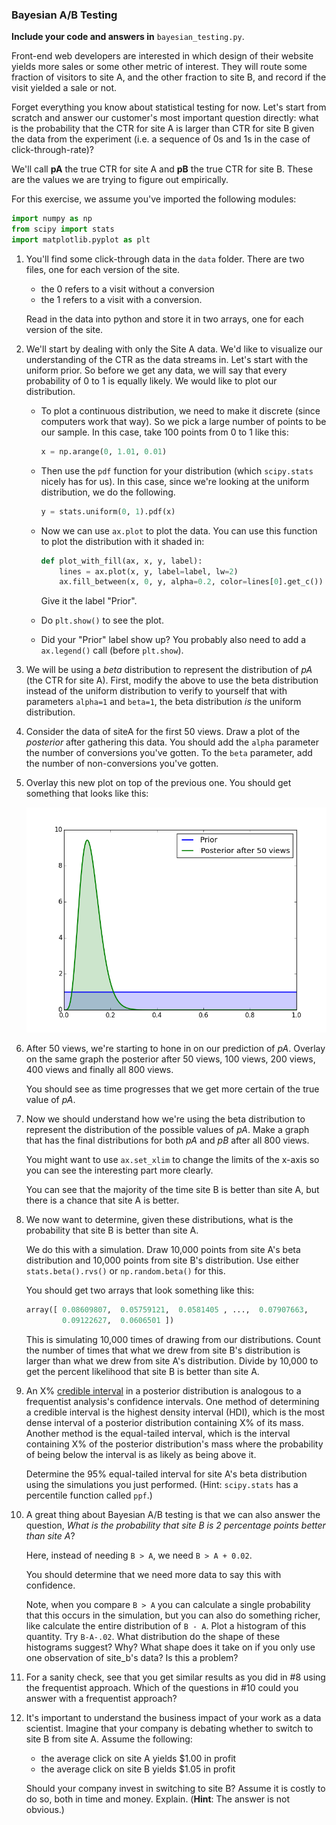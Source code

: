 ### Bayesian A/B Testing

**Include your code and answers in** `bayesian_testing.py`.

Front-end web developers are interested in which design of their website yields more sales or some other metric of interest. They will route some fraction of visitors to site A, and the other fraction to site B, and record if the visit yielded a sale or not.

Forget everything you know about statistical testing for now. Let's start from scratch and answer our customer's most important question directly: what is the probability that the CTR for site A is larger than CTR for site B given the data from the experiment (i.e. a sequence of 0s and 1s in the case of click-through-rate)?

We'll call **pA** the true CTR for site A and **pB** the true CTR for site B. These are the values we are trying to figure out empirically.

For this exercise, we assume you've imported the following modules:

```python
import numpy as np
from scipy import stats
import matplotlib.pyplot as plt
```

1. You'll find some click-through data in the `data` folder. There are two files, one for each version of the site.
    * the 0 refers to a visit without a conversion
    * the 1 refers to a visit with a conversion.

    Read in the data into python and store it in two arrays, one for each version of the site.

2. We'll start by dealing with only the Site A data. We'd like to visualize our understanding of the CTR as the data streams in. Let's start with the uniform prior. So before we get any data, we will say that every probability of 0 to 1 is equally likely. We would like to plot our distribution.

    * To plot a continuous distribution, we need to make it discrete (since computers work that way). So we pick a large number of points to be our sample. In this case, take 100 points from 0 to 1 like this:

        ```python
        x = np.arange(0, 1.01, 0.01)
        ```

    * Then use the `pdf` function for your distribution (which `scipy.stats` nicely has for us). In this case, since we're looking at the uniform distribution, we do the following.

        ```python
        y = stats.uniform(0, 1).pdf(x)
        ```

    * Now we can use `ax.plot` to plot the data. You can use this function to plot the distribution with it shaded in:

        ```python
        def plot_with_fill(ax, x, y, label):
            lines = ax.plot(x, y, label=label, lw=2)
            ax.fill_between(x, 0, y, alpha=0.2, color=lines[0].get_c())
        ```

        Give it the label "Prior".

    * Do `plt.show()` to see the plot.

    * Did your "Prior" label show up? You probably also need to add a `ax.legend()` call (before `plt.show`).

3. We will be using a *beta* distribution to represent the distribution of *pA* (the CTR for site A). First, modify the above to use the beta distribution instead of the uniform distribution to verify to yourself that with parameters `alpha=1` and `beta=1`, the beta distribution *is* the uniform distribution.

4. Consider the data of siteA for the first 50 views. Draw a plot of the *posterior* after gathering this data. You should add the `alpha` parameter the number of conversions you've gotten. To the `beta` parameter, add the number of non-conversions you've gotten.

5. Overlay this new plot on top of the previous one. You should get something that looks like this:

    ![Prior and Posterior](images/prior_posterior.png)

6. After 50 views, we're starting to hone in on our prediction of *pA*. Overlay on the same graph the posterior after 50 views, 100 views, 200 views, 400 views and finally all 800 views.

    You should see as time progresses that we get more certain of the true value of *pA*.

7. Now we should understand how we're using the beta distribution to represent the distribution of the possible values of *pA*. Make a graph that has the final distributions for both *pA* and *pB* after all 800 views.

    You might want to use `ax.set_xlim` to change the limits of the x-axis so you can see the interesting part more clearly.

    You can see that the majority of the time site B is better than site A, but there is a chance that site A is better.

8. We now want to determine, given these distributions, what is the probability that site B is better than site A.

    We do this with a simulation. Draw 10,000 points from site A's beta distribution and 10,000 points from site B's distribution. Use either `stats.beta().rvs()` or `np.random.beta()` for this.

    You should get two arrays that look something like this:

    ```python
    array([ 0.08609807,  0.05759121,  0.0581405 , ...,  0.07907663,
            0.09122627,  0.0606501 ])
    ```

    This is simulating 10,000 times of drawing from our distributions. Count the number of times that what we drew from site B's distribution is larger than what we drew from site A's distribution. Divide by 10,000 to get the percent likelihood that site B is better than site A.

9. An X% [credible interval](https://en.wikipedia.org/wiki/Credible_interval) in a posterior distribution is analogous to a frequentist analysis's confidence intervals. One method of determining a credible interval is the highest density interval (HDI), which is the most dense interval of a posterior distribution containing X% of its mass. Another method is the equal-tailed interval, which is the interval containing X% of the posterior distribution's mass where the probability of being below the interval is as likely as being above it.

    Determine the 95% equal-tailed interval for site A's beta distribution using the simulations you just performed. (Hint: `scipy.stats` has a percentile function called `ppf`.)

10. A great thing about Bayesian A/B testing is that we can also answer the question, *What is the probability that site B is 2 percentage points better than site A*?

    Here, instead of needing `B > A`, we need `B > A + 0.02`.

    You should determine that we need more data to say this with confidence.

    Note, when you compare `B > A` you can calculate a single probability that this occurs in the simulation, but you can also do something richer, like calculate the
    entire distribution of `B - A`. Plot a histogram of this quantity. Try `B-A-.02`. What distribution do the shape of these histograms suggest? Why? What shape does it take on if you only use one observation of site_b's data? Is this a problem?

11. For a sanity check, see that you get similar results as you did in #8 using the frequentist approach. Which of the questions in #10 could you answer with a frequentist approach?

12. It's important to understand the business impact of your work as a data scientist. Imagine that your company is debating whether to switch to site B from site A. Assume the following:
    * the average click on site A yields $1.00 in profit
    * the average click on site B yields $1.05 in profit

    Should your company invest in switching to site B? Assume it is costly to do so, both in time and money. Explain. (**Hint**: The answer is not obvious.)
